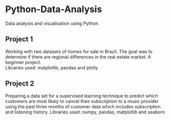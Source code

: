 # Python-Data-Analysis
Data analysis and visualisation using Python. 

## Project 1 

Working with two datasets of homes for sale in Brazil. The goal was to determine if there are regional differences in the real estate market. A beginner project.  
Libraries used: matplotlib, pandas and plotly

## Project 2

Preparing a data set for a supervised learning technique to predict which customers are most likely to cancel their subscription to a music provider using the past three months of customer data which includes subscription and listening history. Libraries used: numpy, pandas, matplotlib and seaborn
